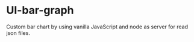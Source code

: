 # UI-bar-graph
Custom bar chart by using vanilla JavaScript and node as server for read json files.
